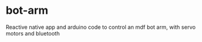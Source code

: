 # bot-arm
Reactive native app and arduino code to control an mdf bot arm, with servo motors and bluetooth
